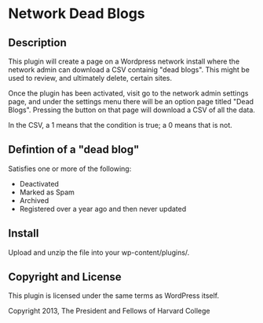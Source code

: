 # Network Dead Blogs

## Description

This plugin will create a page on a Wordpress network install where the network admin can download a CSV containig "dead blogs". This might be used to review, and ultimately delete, certain sites.

Once the plugin has been activated, visit go to the network admin settings page, and under the settings menu there will be an option page titled "Dead Blogs". Pressing the button on that page will download a CSV of all the data. 

In the CSV, a 1 means that the condition is true; a 0 means that is not.

## Defintion of a "dead blog"

Satisfies one or more of the following:

 + Deactivated
 + Marked as Spam
 + Archived
 + Registered over a year ago and then never updated

## Install

Upload and unzip the file into your wp-content/plugins/.

## Copyright and License

This plugin is licensed under the same terms as WordPress itself.

Copyright 2013, The President and Fellows of Harvard College